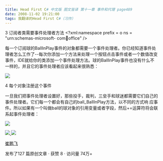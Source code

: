 ```yaml
---
title: Head First C# 中文版 图文皆译 第十一章 事件和代理 page489
date: 2008-11-02 19:21:00
tags: 我翻译的Head First C#（习作）
---
```

3  订阅者类需要事件处理者方法  <?xml:namespace prefix = o ns = "urn:schemas-microsoft-
com:office:office" />

每一个订阅球的BallInPlay事件的对象都需要一个事件处理者。你已经知道事件处理者怎么工作了--每次你添加一个方法来处理一个按钮点击事件或者一个数值改变
事件，IDE就给你的类添加一个事件处理方法。球的BallInPlay事件也没有什么不一样的，并且它的事件处理者应该看起来很熟悉：

![](https://p-blog.csdn.net/images/p_blog_csdn_net/cuipengfei1/EntryImages/20081102/%E6%88%AA%E5%9B%BE00633612505289986250.jpg)

4  每个对象注册这个事件

一旦我们把事件处理者设置好，那些投手，裁判，三垒手和球迷都需要它们自己的事件处理者。它们每一个都会有自己的ball_BallInPlay方法，以不同的方式响
应事件。所以如果有一个叫做ball的球对象的引用变量或者字段，然后+=运算符将会联系起事件处理者：

![](https://p-blog.csdn.net/images/p_blog_csdn_net/cuipengfei1/EntryImages/20081102/%E6%88%AA%E5%9B%BE01633612505308267500.jpg)



[ ![](https://profile.csdnimg.cn/5/2/5/3_cuipengfei1)
![](https://g.csdnimg.cn/static/user-reg-year/1x/11.png)
](https://blog.csdn.net/cuipengfei1)

[ 崔鹏飞 ](https://blog.csdn.net/cuipengfei1)

发布了127 篇原创文章  ·  获赞 8  ·  访问量 74万+

